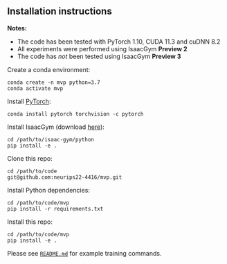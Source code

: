 ## Installation instructions

**Notes:**

- The code has been tested with PyTorch 1.10, CUDA 11.3 and cuDNN 8.2
- All experiments were performed using IsaacGym **Preview 2**
- The code has *not* been tested using IsaacGym **Preview 3**

Create a conda environment:

```
conda create -n mvp python=3.7
conda activate mvp
```

Install [PyTorch](https://pytorch.org/get-started/locally/):

```
conda install pytorch torchvision -c pytorch
```

Install IsaacGym (download [here](https://developer.nvidia.com/isaac-gym)):

```
cd /path/to/isaac-gym/python
pip install -e .
```

Clone this repo:

```
cd /path/to/code
git@github.com:neurips22-4416/mvp.git
```

Install Python dependencies:

```
cd /path/to/code/mvp
pip install -r requirements.txt
```

Install this repo:

```
cd /path/to/code/mvp
pip install -e .
```

Please see [`README.md`](README.md) for example training commands.
